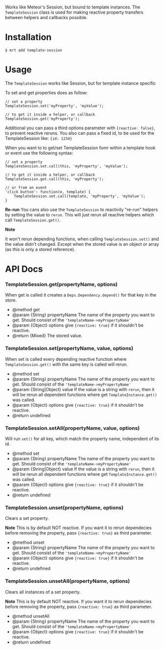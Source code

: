 Works like Meteor's Session, but bound to template instances.
The `TemplateSession` class is used for making reactive property transfers between helpers and callbacks possible.

Installation
============

    $ mrt add template-session

Usage
=====

The `TemplateSession` works like Session, but for template instance specific


To set and get properties does as follow:

    // set a property
    TemplateSession.set('myProperty', 'myValue');

    // to get it inside a helper, or callback
    TemplateSession.get('myProperty');


Additional you can pass a third options parameter with `{reactive: false}`, to prevent reactive reruns.
You also can pass a fixed id, to be used for the TemplateSession like: `{id: 1234}`

When you want to to get/set TemplateSession fomr within a template hook or event use the following syntax:

    // set a property
    TemplateSession.set.call(this, 'myProperty', 'myValue');

    // to get it inside a helper, or callback
    TemplateSession.get.call(this, 'myProperty');

    // or from an event
    'click button': function(e, template) {
        TemplateSession.set.call(template, 'myProperty', 'myValue');
    }

**Re-run**
You cans also use the `TemplateSession` to reactivily "re-run" helpers by setting the value to `rerun`.
This will just rerun all reactive helpers which call `TemplateSession.get()`.

**Note**

It won't rerun depending functions, when calling `TemplateSession.set()` and the value didn't changed. Except when the stored value is an object or array (as this is only a stored reference).


API Docs
========

### TemplateSession.get(propertyName, options)

When get is called it creates a `Deps.Dependency.depend()` for that key in the store.

- @method get
- @param {String} propertyName     The name of the property you want to get. Should consist of the `'templateName->myPropertyName'`
- @param {Object} options          give `{reactive: true}` if it shouldn't be reactive.
- @return {Mixed} The stored value.



### TemplateSession.set(propertyName, value, options)

When set is called every depending reactive function where `TemplateSession.get()` with the same key is called will rerun.

- @method set
- @param {String} propertyName     The name of the property you want to get. Should consist of the `'templateName->myPropertyName'`
- @param {String|Object} value     If the value is a string with `rerun`, then it will be rerun all dependent functions where get `TemplateInstance.get()` was called.
- @param {Object} options          give `{reactive: true}` if it shouldn't be reactive.
- @return undefined

### TemplateSession.setAll(propertyName, value, options)

Will run `set()` for all key, which match the property name, independent of its id.

- @method set
- @param {String} propertyName     The name of the property you want to get. Should consist of the `'templateName->myPropertyName'`
- @param {String|Object} value     If the value is a string with `rerun`, then it will be rerun all dependent functions where get `TemplateInstance.get()` was called.
- @param {Object} options          give `{reactive: true}` if it shouldn't be reactive.
- @return undefined


### TemplateSession.unset(propertyName, options)

Clears a set property.

**Note** This is by default NOT reactive. If you want it to rerun dependecies before removing the property, pass `{reactive: true}` as third parameter.

- @method unset
- @param {String} propertyName     The name of the property you want to get. Should consist of the `'templateName->myPropertyName'`
- @param {Object} options          give `{reactive: true}` if it shouldn't be reactive.
- @return undefined


### TemplateSession.unsetAll(propertyName, options)

Clears all instances of a set property.

**Note** This is by default NOT reactive. If you want it to rerun dependecies before removing the property, pass `{reactive: true}` as third parameter.

- @method unsetAll
- @param {String} propertyName     The name of the property you want to get. Should consist of the `'templateName->myPropertyName'`
- @param {Object} options          give `{reactive: true}` if it shouldn't be reactive.
- @return undefined
